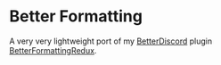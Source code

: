# Better Formatting

A very very lightweight port of my [BetterDiscord](https://github.com/rauenzi/BetterDiscordApp) plugin [BetterFormattingRedux](https://github.com/rauenzi/BetterDiscordAddons/tree/master/Plugins/BetterFormattingRedux).
